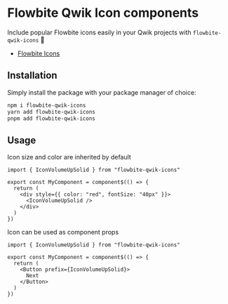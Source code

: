 # Flowbite Qwik Icon components

Include popular Flowbite icons easily in your Qwik projects with `flowbite-qwik-icons` 🚀

- [Flowbite Icons](https://flowbite.com/icons/)

## Installation

Simply install the package with your package manager of choice:

```bash
npm i flowbite-qwik-icons
yarn add flowbite-qwik-icons
pnpm add flowbite-qwik-icons
```

## Usage

Icon size and color are inherited by default

```tsx
import { IconVolumeUpSolid } from "flowbite-qwik-icons"

export const MyComponent = component$(() => {
  return (
    <div style={{ color: "red", fontSize: "40px" }}>
      <IconVolumeUpSolid />
    </div>
  )
})
```

Icon can be used as component props

```tsx
import { IconVolumeUpSolid } from "flowbite-qwik-icons"

export const MyComponent = component$(() => {
  return (
    <Button prefix={IconVolumeUpSolid}>
      Next
    </Button>
  )
})
```